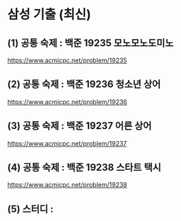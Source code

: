 # 삼성 기출 (최신)

## (1) 공통 숙제 : 백준 19235 모노모노도미노
https://www.acmicpc.net/problem/19235

## (2) 공통 숙제 : 백준 19236 청소년 상어 
https://www.acmicpc.net/problem/19236

## (3) 공통 숙제 : 백준 19237 어른 상어 
https://www.acmicpc.net/problem/19237

## (4) 공통 숙제 : 백준 19238 스타트 택시 
https://www.acmicpc.net/problem/19238

## (5) 스터디 : 
